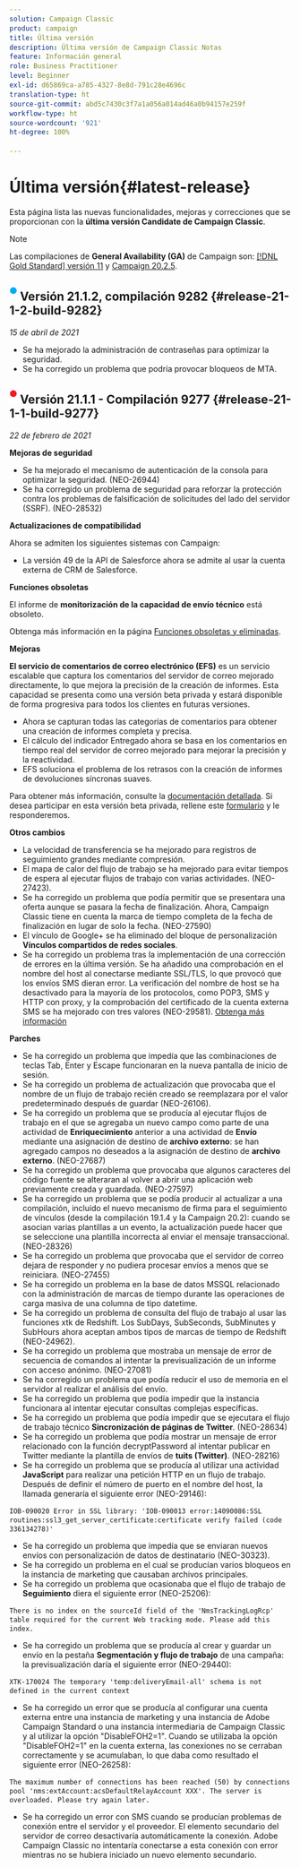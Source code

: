 ```yaml
---
solution: Campaign Classic
product: campaign
title: Última versión
description: Última versión de Campaign Classic Notas
feature: Información general
role: Business Practitioner
level: Beginner
exl-id: d65869ca-a785-4327-8e8d-791c28e4696c
translation-type: ht
source-git-commit: abd5c7430c3f7a1a056a014ad46a0b94157e259f
workflow-type: ht
source-wordcount: '921'
ht-degree: 100%

---
```


# Última versión{#latest-release}

Esta página lista las nuevas funcionalidades, mejoras y correcciones que se proporcionan con la **última versión Candidate de Campaign Classic**.

>[!NOTE]
>
>Las compilaciones de **General Availability (GA)** de Campaign son: [[!DNL Gold Standard]  versión 11](../../rn/using/gold-standard.md#gs-11) y [Campaign 20.2.5](../../rn/using/release--20-2.md).

## ![](assets/do-not-localize/blue_2.png) Versión 21.1.2, compilación 9282 {#release-21-1-2-build-9282}

_15 de abril de 2021_

* Se ha mejorado la administración de contraseñas para optimizar la seguridad.
* Se ha corregido un problema que podría provocar bloqueos de MTA.

## ![](assets/do-not-localize/red_2.png) Versión 21.1.1 - Compilación 9277 {#release-21-1-1-build-9277}

_22 de febrero de 2021_

**Mejoras de seguridad**

* Se ha mejorado el mecanismo de autenticación de la consola para optimizar la seguridad. (NEO-26944)
* Se ha corregido un problema de seguridad para reforzar la protección contra los problemas de falsificación de solicitudes del lado del servidor (SSRF). (NEO-28532)

**Actualizaciones de compatibilidad**

Ahora se admiten los siguientes sistemas con Campaign:

* La versión 49 de la API de Salesforce ahora se admite al usar la cuenta externa de CRM de Salesforce.

**Funciones obsoletas**

El informe de **monitorización de la capacidad de envío técnico** está obsoleto.

Obtenga más información en la página [Funciones obsoletas y eliminadas](../../rn/using/deprecated-features.md).

**Mejoras**

**El servicio de comentarios de correo electrónico (EFS)** es un servicio escalable que captura los comentarios del servidor de correo mejorado directamente, lo que mejora la precisión de la creación de informes. Esta capacidad se presenta como una versión beta privada y estará disponible de forma progresiva para todos los clientes en futuras versiones.

* Ahora se capturan todas las categorías de comentarios para obtener una creación de informes completa y precisa.
* El cálculo del indicador Entregado ahora se basa en los comentarios en tiempo real del servidor de correo mejorado para mejorar la precisión y la reactividad.
* EFS soluciona el problema de los retrasos con la creación de informes de devoluciones síncronas suaves.

Para obtener más información, consulte la [documentación detallada](../../delivery/using/sending-with-enhanced-mta.md#efs).
Si desea participar en esta versión beta privada, rellene este [formulario](https://forms.office.com/Pages/ResponsePage.aspx?id=Wht7-jR7h0OUrtLBeN7O4Rol2vQGupxItW9_BerXV6VUQTJPN1Q5WUI4OFNTWkYzQjg3WllUSDAxWi4u) y le responderemos.

**Otros cambios**

* La velocidad de transferencia se ha mejorado para registros de seguimiento grandes mediante compresión.
* El mapa de calor del flujo de trabajo se ha mejorado para evitar tiempos de espera al ejecutar flujos de trabajo con varias actividades. (NEO-27423).
* Se ha corregido un problema que podía permitir que se presentara una oferta aunque se pasara la fecha de finalización. Ahora, Campaign Classic tiene en cuenta la marca de tiempo completa de la fecha de finalización en lugar de solo la fecha. (NEO-27590)
* El vínculo de Google+ se ha eliminado del bloque de personalización **Vínculos compartidos de redes sociales**.
* Se ha corregido un problema tras la implementación de una corrección de errores en la última versión. Se ha añadido una comprobación en el nombre del host al conectarse mediante SSL/TLS, lo que provocó que los envíos SMS dieran error. La verificación del nombre de host se ha desactivado para la mayoría de los protocolos, como POP3, SMS y HTTP con proxy, y la comprobación del certificado de la cuenta externa SMS se ha mejorado con tres valores (NEO-29581). [Obtenga más información](../../delivery/using/sms-protocol.md#skip-tls)

**Parches**

* Se ha corregido un problema que impedía que las combinaciones de teclas Tab, Enter y Escape funcionaran en la nueva pantalla de inicio de sesión.
* Se ha corregido un problema de actualización que provocaba que el nombre de un flujo de trabajo recién creado se reemplazara por el valor predeterminado después de guardar (NEO-26106).
* Se ha corregido un problema que se producía al ejecutar flujos de trabajo en el que se agregaba un nuevo campo como parte de una actividad de **Enriquecimiento** anterior a una actividad de **Envío** mediante una asignación de destino de **archivo externo**: se han agregado campos no deseados a la asignación de destino de **archivo externo**. (NEO-27687)
* Se ha corregido un problema que provocaba que algunos caracteres del código fuente se alteraran al volver a abrir una aplicación web previamente creada y guardada. (NEO-27597)
* Se ha corregido un problema que se podía producir al actualizar a una compilación, incluido el nuevo mecanismo de firma para el seguimiento de vínculos (desde la compilación 19.1.4 y la Campaign 20.2): cuando se asocian varias plantillas a un evento, la actualización puede hacer que se seleccione una plantilla incorrecta al enviar el mensaje transaccional. (NEO-28326)
* Se ha corregido un problema que provocaba que el servidor de correo dejara de responder y no pudiera procesar envíos a menos que se reiniciara. (NEO-27455)
* Se ha corregido un problema en la base de datos MSSQL relacionado con la administración de marcas de tiempo durante las operaciones de carga masiva de una columna de tipo datetime.
* Se ha corregido un problema de consulta del flujo de trabajo al usar las funciones xtk de Redshift. Los SubDays, SubSeconds, SubMinutes y SubHours ahora aceptan ambos tipos de marcas de tiempo de Redshift (NEO-24962).
* Se ha corregido un problema que mostraba un mensaje de error de secuencia de comandos al intentar la previsualización de un informe con acceso anónimo. (NEO-27081)
* Se ha corregido un problema que podía reducir el uso de memoria en el servidor al realizar el análisis del envío.
* Se ha corregido un problema que podía impedir que la instancia funcionara al intentar ejecutar consultas complejas específicas.
* Se ha corregido un problema que podía impedir que se ejecutara el flujo de trabajo técnico **Sincronización de páginas de Twitter**. (NEO-28634)
* Se ha corregido un problema que podía mostrar un mensaje de error relacionado con la función decryptPassword al intentar publicar en Twitter mediante la plantilla de envíos de **tuits (Twitter)**. (NEO-28216)
* Se ha corregido un problema que se producía al utilizar una actividad **JavaScript** para realizar una petición HTTP en un flujo de trabajo. Después de definir el número de puerto en el nombre del host, la llamada generaría el siguiente error (NEO-29146):

```
IOB-090020 Error in SSL library: 'IOB-090013 error:14090086:SSL routines:ssl3_get_server_certificate:certificate verify failed (code 336134278)'
```

* Se ha corregido un problema que impedía que se enviaran nuevos envíos con personalización de datos de destinatario (NEO-30323).
* Se ha corregido un problema en el cual se producían varios bloqueos en la instancia de marketing que causaban archivos principales.
* Se ha corregido un problema que ocasionaba que el flujo de trabajo de **Seguimiento** diera el siguiente error (NEO-25206):

```
There is no index on the sourceId field of the 'NmsTrackingLogRcp' table required for the current Web tracking mode. Please add this index.
```

* Se ha corregido un problema que se producía al crear y guardar un envío en la pestaña **Segmentación y flujo de trabajo** de una campaña: la previsualización daría el siguiente error (NEO-29440):

```
XTK-170024 The temporary 'temp:deliveryEmail-all' schema is not defined in the current context
```

* Se ha corregido un error que se producía al configurar una cuenta externa entre una instancia de marketing y una instancia de Adobe Campaign Standard o una instancia intermediaria de Campaign Classic y al utilizar la opción &quot;DisableFOH2=1&quot;. Cuando se utilizaba la opción &quot;DisableFOH2=1&quot; en la cuenta externa, las conexiones no se cerraban correctamente y se acumulaban, lo que daba como resultado el siguiente error (NEO-26258):

```
The maximum number of connections has been reached (50) by connections pool 'nms:extAccount:acsDefaultRelayAccount XXX'. The server is overloaded. Please try again later.
```

* Se ha corregido un error con SMS cuando se producían problemas de conexión entre el servidor y el proveedor. El elemento secundario del servidor de correo desactivaría automáticamente la conexión. Adobe Campaign Classic no intentaría conectarse a esta conexión con error mientras no se hubiera iniciado un nuevo elemento secundario.
